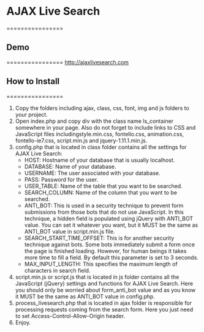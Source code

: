 # AJAX Live Search
================

## Demo
================
<http://ajaxlivesearch.com>

## How to Install
================
1. Copy the folders including ajax, class, css, font, img and js folders to your project.
2. Open index.php and copy div with the class name ls_container somewhere in your page. Also do not forget to include links to CSS and JavaScript files includingstyle.min.css, fontello.css, animation.css, fontello-ie7.css, script.min.js and jquery-1.11.1.min.js.
3. config.php that is located in class folder contains all the settings for AJAX Live Search:
	- HOST: Hostname of your database that is usually localhost.
	- DATABASE: Name of your database.
	- USERNAME: The user associated with your database.
	- PASS: Password for the user.
	- USER_TABLE: Name of the table that you want to be searched.
	- SEARCH_COLUMN: Name of the column that you want to be searched.
	- ANTI_BOT: This is used in a security technique to prevent form submissions from those bots that do not use JavaScript. In this technique, a hidden field is populated using jQuery with ANTI_BOT value. You can set it whatever you want, but it MUST be the same as ANTI_BOT value in script.min.js file.
	- SEARCH_START_TIME_OFFSET: This is for another security technique against bots. Some bots immediately submit a form once the page is finished loading. However, for human beings it takes more time to fill a field. By default this parameter is set to 3 seconds.
	- MAX_INPUT_LENGTH: This specifies the maximum length of characters in search field.
4. script.min.js or script.js that is located in js folder contains all the JavaScript (jQuery) settings and functions for AJAX Live Search. Here you should only be worried about form_anti_bot value and as you know it MUST be the same as ANTI_BOT value in config.php.
5. process_livesearch.php that is located in ajax folder is responsible for processing requests coming from the search form. Here you just need to set Access-Control-Allow-Origin header.
6. Enjoy.
